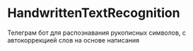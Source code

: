 # HandwrittenTextRecognition
Телеграм бот для распознавания рукописных символов, с автокоррекцией слов на основе написания
